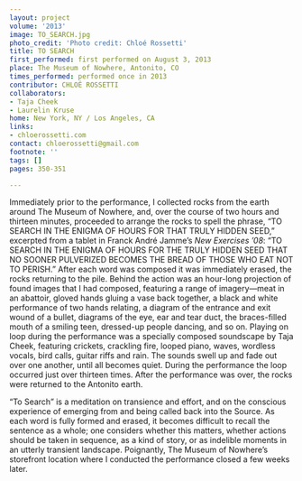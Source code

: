 ```yaml
---
layout: project
volume: '2013'
image: TO_SEARCH.jpg
photo_credit: 'Photo credit: Chloé Rossetti'
title: TO SEARCH
first_performed: first performed on August 3, 2013
place: The Museum of Nowhere, Antonito, CO
times_performed: performed once in 2013
contributor: CHLOÉ ROSSETTI
collaborators:
- Taja Cheek
- Laurelin Kruse
home: New York, NY / Los Angeles, CA
links:
- chloerossetti.com
contact: chloerossetti@gmail.com
footnote: ''
tags: []
pages: 350-351

---
```


Immediately prior to the performance, I collected rocks from the earth around The Museum of Nowhere, and, over the course of two hours and thirteen minutes, proceeded to arrange the rocks to spell the phrase, “TO SEARCH IN THE ENIGMA OF HOURS FOR THAT TRULY HIDDEN SEED,” excerpted from a tablet in Franck André Jamme’s _New Exercises ’08_: “TO SEARCH IN THE ENIGMA OF HOURS FOR THE TRULY HIDDEN SEED THAT NO SOONER PULVERIZED BECOMES THE BREAD OF THOSE WHO EAT NOT TO PERISH.” After each word was composed it was immediately erased, the rocks returning to the pile. Behind the action was an hour-long projection of found images that I had composed, featuring a range of imagery—meat in an abattoir, gloved hands gluing a vase back together, a black and white performance of two hands relating, a diagram of the entrance and exit wound of a bullet, diagrams of the eye, ear and tear duct, the braces-filled mouth of a smiling teen, dressed-up people dancing, and so on. Playing on loop during the performance was a specially composed soundscape by Taja Cheek, featuring crickets, crackling fire, looped piano, waves, wordless vocals, bird calls, guitar riffs and rain. The sounds swell up and fade out over one another, until all becomes quiet. During the performance the loop occurred just over thirteen times. After the performance was over, the rocks were returned to the Antonito earth.

“To Search” is a meditation on transience and effort, and on the conscious experience of emerging from and being called back into the Source. As each word is fully formed and erased, it becomes difficult to recall the sentence as a whole; one considers whether this matters, whether actions should be taken in sequence, as a kind of story, or as indelible moments in an utterly transient landscape. Poignantly, The Museum of Nowhere’s storefront location where I conducted the performance closed a few weeks later.
